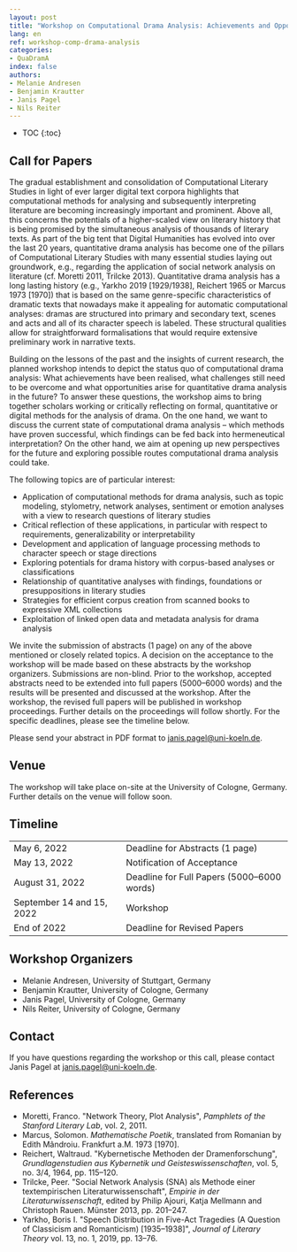 ```yaml
---
layout: post
title: "Workshop on Computational Drama Analysis: Achievements and Opportunities"
lang: en
ref: workshop-comp-drama-analysis
categories:
- QuaDramA
index: false
authors:
- Melanie Andresen
- Benjamin Krautter
- Janis Pagel
- Nils Reiter
---
```


* TOC
{:toc}

## Call for Papers

The gradual establishment and consolidation of Computational Literary Studies in light of ever larger digital text corpora highlights that computational methods for analysing and subsequently interpreting literature are becoming increasingly important and prominent. Above all, this concerns the potentials of a higher-scaled view on literary history that is being promised by the simultaneous analysis of thousands of literary texts. As part of the big tent that Digital Humanities has evolved into over the last 20 years, quantitative drama analysis has become one of the pillars of Computational Literary Studies with many essential studies laying out groundwork, e.g., regarding the application of social network analysis on literature (cf. Moretti 2011, Trilcke 2013). Quantitative drama analysis has a long lasting history (e.g., Yarkho 2019 [1929/1938], Reichert 1965 or Marcus 1973 [1970]) that is based on the same genre-specific characteristics of dramatic texts that nowadays make it appealing for automatic computational analyses: dramas are structured into primary and secondary text, scenes and acts and all of its character speech is labeled. These structural qualities allow for straightforward formalisations that would require extensive preliminary work in narrative texts.

Building on the lessons of the past and the insights of current research, the planned workshop intends to depict the status quo of computational drama analysis: What achievements have been realised, what challenges still need to be overcome and what opportunities arise for quantitative drama analysis in the future? To answer these questions, the workshop aims to bring together scholars working or critically reflecting on formal, quantitative or digital methods for the analysis of drama. On the one hand, we want to discuss the current state of computational drama analysis – which methods have proven successful, which findings can be fed back into hermeneutical interpretation? On the other hand, we aim at opening up new perspectives for the future and exploring possible routes computational drama analysis could take.

 The following topics are of particular interest:
- Application of computational methods for drama analysis, such as topic modeling, stylometry, network analyses, sentiment or emotion analyses with a view to research questions of literary studies
- Critical reflection of these applications, in particular with respect to requirements, generalizability or interpretability
- Development and application of language processing methods to character speech or stage directions
- Exploring potentials for drama history with corpus-based analyses or classifications
- Relationship of quantitative analyses with findings, foundations or presuppositions in literary studies
- Strategies for efficient corpus creation from scanned books to expressive XML collections
- Exploitation of linked open data and metadata analysis for drama analysis

We invite the submission of abstracts (1 page) on any of the above mentioned or closely related topics. A decision on the acceptance to the workshop will be made based on these abstracts by the workshop organizers. Submissions are non-blind. Prior to the workshop, accepted abstracts need to be extended into full papers (5000–6000 words) and the results will be presented and discussed at the workshop. After the workshop, the revised full papers will be published in workshop proceedings. Further details on the proceedings will follow shortly.
For the specific deadlines, please see the timeline below.

Please send your abstract in PDF format to [janis.pagel@uni-koeln.de](mailto:janis.pagel@uni-koeln.de).

## Venue

The workshop will take place on-site at the University of Cologne, Germany. Further details on the venue will follow soon.

## Timeline

|                           |                                            |
| ---                       | ---                                        |
| May 6, 2022               | Deadline for Abstracts (1 page)            |
| May 13, 2022              | Notification of Acceptance                 |
| August 31, 2022           | Deadline for Full Papers (5000–6000 words) |
| September 14 and 15, 2022 | Workshop                                   |
| End of 2022               | Deadline for Revised Papers                |

## Workshop Organizers

- Melanie Andresen, University of Stuttgart, Germany
- Benjamin Krautter, University of Cologne, Germany
- Janis Pagel, University of Cologne, Germany
- Nils Reiter, University of Cologne, Germany

## Contact

If you have questions regarding the workshop or this call, please contact Janis Pagel at [janis.pagel@uni-koeln.de](mailto:janis.pagel@uni-koeln.de).

## References

- Moretti, Franco. "Network Theory, Plot Analysis", <i>Pamphlets of the Stanford Literary Lab</i>, vol. 2, 2011.
- Marcus, Solomon. <i>Mathematische Poetik</i>, translated from Romanian by Edith Mândroiu. Frankfurt a.M. 1973 [1970].
- Reichert, Waltraud. "Kybernetische Methoden der Dramenforschung", <i>Grundlagenstudien aus Kybernetik und Geisteswissenschaften</i>, vol. 5, no. 3/4, 1964, pp. 115–120.
- Trilcke, Peer. "Social Network Analysis (SNA) als Methode einer textempirischen Literaturwissenschaft", <i>Empirie in der Literaturwissenschaft</i>, edited by Philip Ajouri, Katja Mellmann and Christoph Rauen. Münster 2013, pp. 201–247.
- Yarkho, Boris I. "Speech Distribution in Five-Act Tragedies (A Question of Classicism and Romanticism) [1935–1938]", <i>Journal of Literary Theory</i> vol. 13, no. 1, 2019, pp. 13–76.
